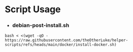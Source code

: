 # Script Usage
- ### debian-post-install.sh
```
bash < <(wget -qO - https://raw.githubusercontent.com/theOtherLuke/helper-scripts/refs/heads/main/docker/install-docker.sh)
```
